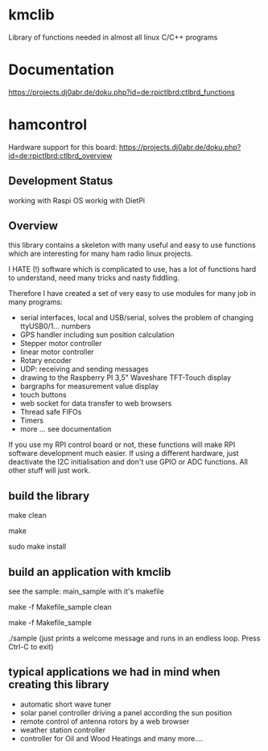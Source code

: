 # kmclib
Library of functions needed in almost all linux C/C++ programs

# Documentation
https://projects.dj0abr.de/doku.php?id=de:rpictlbrd:ctlbrd_functions

# hamcontrol
Hardware support for this board:
https://projects.dj0abr.de/doku.php?id=de:rpictlbrd:ctlbrd_overview

## Development Status
working with Raspi OS
workig with DietPi

## Overview
this library contains a skeleton with many useful and easy to use functions
which are interesting for many ham radio linux projects.

I HATE (!) software which is complicated to use, has a lot of functions hard to understand, need many tricks and nasty fiddling.

Therefore I have created a set of very easy to use modules for many job in many programs:

* serial interfaces, local and USB/serial, solves the problem of changing ttyUSB0/1... numbers
* GPS handler including sun position calculation
* Stepper motor controller
* linear motor controller
* Rotary encoder
* UDP: receiving and sending messages
* drawing to the Raspberry PI 3,5" Waveshare TFT-Touch display
* bargraphs for measurement value display
* touch buttons
* web socket for data transfer to web browsers
* Thread safe FIFOs
* Timers
* more ... see documentation

If you use my RPI control board or not, these functions will make RPI software development much easier.
If using a different hardware, just deactivate the I2C initialisation and don't use GPIO or ADC functions. All other stuff will just work.

## build the library
make clean

make

sudo make install

## build an application with kmclib
see the sample: main_sample with it's makefile

make -f Makefile_sample clean

make -f Makefile_sample

./sample (just prints a welcome message and runs in an endless loop. Press Ctrl-C to exit)

## typical applications we had in mind when creating this library

* automatic short wave tuner
* solar panel controller driving a panel according the sun position
* remote control of antenna rotors by a web browser
* weather station controller
* controller for Oil and Wood Heatings
and many more....
